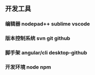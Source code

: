 ## 开发工具

### 编辑器 nodepad++ sublime vscode

### 版本控制系统 svn git github

### 脚手架 angular/cli desktop-github

### 开发环境 node npm

